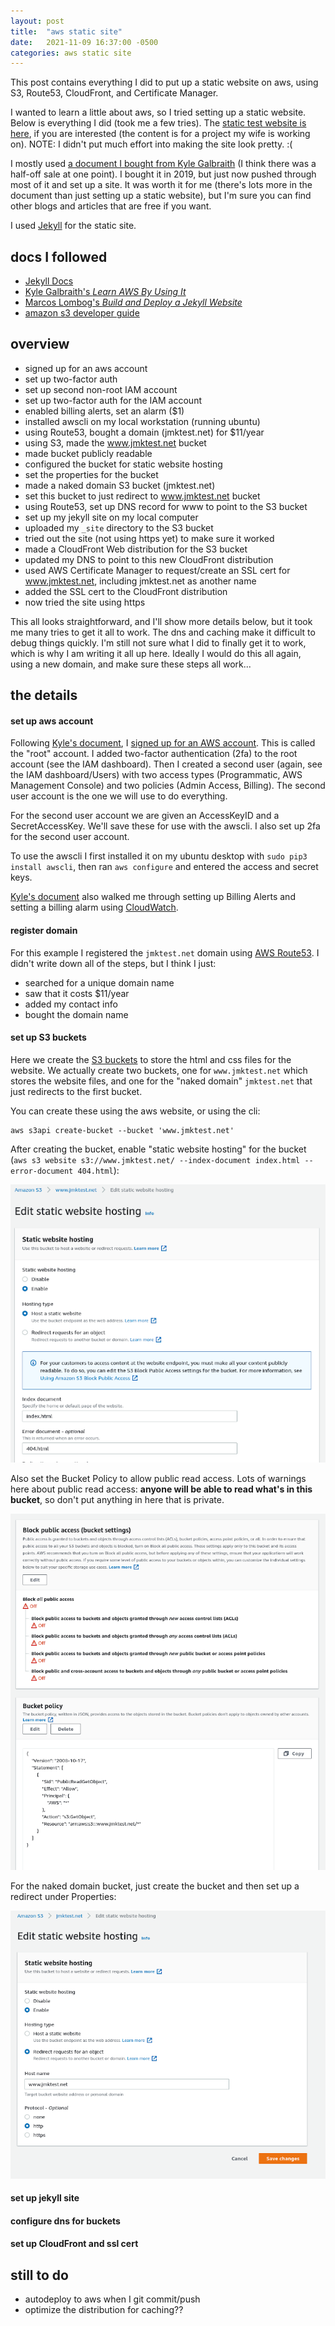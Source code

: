 ```yaml
---
layout: post
title:  "aws static site"
date:   2021-11-09 16:37:00 -0500
categories: aws static site
---
```


This post contains everything I did to put up a static 
website on aws, using S3, Route53, CloudFront, and Certificate Manager.

I wanted to learn a little about aws, so I tried setting
up a static website. Below is everything I did (took me a few tries).
The [static test website is here][jmktest], if you are interested
(the content is for a project my wife is working on).
NOTE: I didn't put much effort into making the site look pretty. :(

I mostly used [a document I bought from Kyle Galbraith][kg] (I think
there was a half-off sale at one point). I bought it in 2019, but just
now pushed through most of it and set up a site. It was worth it for 
me (there's lots more in the document than just setting up a static
website), but I'm sure you can find other blogs and articles that are free
if you want.

I used [Jekyll][jekyll] for the static site.

## docs I followed

- [Jekyll Docs][jekyll]
- [Kyle Galbraith's *Learn AWS By Using It*][kg]
- [Marcos Lombog's *Build and Deploy a Jekyll Website*](https://betterprogramming.pub/build-a-static-website-with-jekyll-and-automatically-deploy-it-to-aws-s3-using-circle-ci-26c1b266e91f)
- [amazon s3 developer guide](https://github.com/awsdocs/amazon-s3-developer-guide/blob/master/doc_source/website-hosting-custom-domain-walkthrough.md)

## overview

* signed up for an aws account
* set up two-factor auth 
* set up second non-root IAM account
* set up two-factor auth for the IAM account
* enabled billing alerts, set an alarm ($1)
* installed awscli on my local workstation (running ubuntu)
* using Route53, bought a domain (jmktest.net) for $11/year
* using S3, made the www.jmktest.net bucket
* made bucket publicly readable
* configured the bucket for static website hosting
* set the properties for the bucket
* made a naked domain S3 bucket (jmktest.net)
* set this bucket to just redirect to www.jmktest.net bucket
* using Route53, set up DNS record for www to point to the S3 bucket
* set up my jekyll site on my local computer
* uploaded my `_site` directory to the S3 bucket
* tried out the site (not using https yet) to make sure it worked
* made a CloudFront Web distribution for the S3 bucket
* updated my DNS to point to this new CloudFront distribution
* used AWS Certificate Manager to request/create an SSL cert for www.jmktest.net,
including jmktest.net as another name
* added the SSL cert to the CloudFront distribution
* now tried the site using https

This all looks straightforward, and I'll show more details below, but
it took me many tries to get it all to work. The dns and caching make
it difficult to debug things quickly. I'm still not sure what I did 
to finally get it to work, which is why I am writing it all up here.
Ideally I would do this all again, using a new domain, and make sure
these steps all work...

## the details

#### set up aws account

Following [Kyle's document][kg], I 
[signed up for an AWS account](https://signin.aws.amazon.com).
This is called the "root" account. I added two-factor authentication
(2fa) to the root account (see the IAM dashboard). Then I created
a second user (again, see the IAM dashboard/Users) with two 
access types (Programmatic, AWS Management Console) and two
policies (Admin Access, Billing). The second user account is the
one we will use to do everything.

For the second user account we are given an AccessKeyID and a SecretAccessKey.
We'll save these for use with the awscli. I also set up 2fa for the
second user account.

To use the awscli I first installed it on my ubuntu desktop with
`sudo pip3 install awscli`, then ran `aws configure` and entered the
access and secret keys.

[Kyle's document][kg] also walked me through setting up Billing
Alerts and setting a billing alarm using 
[CloudWatch](https://console.aws.amazon.com/cloudwatch).

#### register domain

For this example I registered the `jmktest.net` domain using
[AWS Route53](https://console.aws.amazon.com/route53). I didn't write
down all of the steps, but I think I just:

- searched for a unique domain name
- saw that it costs $11/year
- added my contact info
- bought the domain name

#### set up S3 buckets

Here we create the 
[S3 buckets](https://s3.console.aws.amazon.com/s3)
to store the html and css files for the
website. We actually create two buckets, one for `www.jmktest.net`
which stores the website files, and one for the "naked domain"
`jmktest.net` that just redirects to the first bucket.

You can create these using the aws website, or using the cli:

```
aws s3api create-bucket --bucket 'www.jmktest.net'
```

After creating the bucket, enable "static website hosting" for the 
bucket (`aws s3 website s3://www.jmktest.net/ --index-document index.html --error-document 404.html`):

![enable static website hosting](/assets/images/staticwebsitehosting.png)

Also set the Bucket Policy to allow public read access. Lots of
warnings here about public read access: **anyone will be able to read
what's in this bucket**, so don't put anything in here that is private.

![bucket policy](/assets/images/bucketpolicy.png)

For the naked domain bucket, just create the bucket and then
set up a redirect under Properties:

![redirect policy](/assets/images/redirectpolicy.png)

#### set up jekyll site

#### configure dns for buckets

#### set up CloudFront and ssl cert

## still to do

- autodeploy to aws when I git commit/push
- optimize the distribution for caching??


[jmktest]: https://www.jmktest.net
[kg]: https://www.kylegalbraith.com/learn-aws/
[jekyll]: https://jekyllrb.com/docs/
